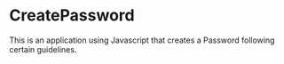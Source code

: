 # CreatePassword
This is an application using Javascript that creates a Password following certain guidelines.
